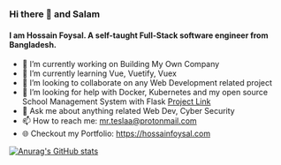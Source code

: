 ### Hi there 👋 and Salam

#### I am Hossain Foysal. A self-taught Full-Stack software engineer from Bangladesh.  

- 🔭 I’m currently working on Building My Own Company
- 🌱 I’m currently learning Vue, Vuetify, Vuex    <!-- - , Django, Flutter -->
- 👯 I’m looking to collaborate on any Web Development related project
- 🤔 I’m looking for help with Docker, Kubernetes and my open source School Management System with Flask [Project Link](https://github.com/mr-teslaa/Junior_School_and_College)
- 💬 Ask me about anything related Web Dev, Cyber Security
- 📫 How to reach me: mr.teslaa@protonmail.com
- 🌐 Checkout my Portfolio: https://hossainfoysal.com
<!-- - 😄 Pronouns: ...
- ⚡ Fun fact: ... -->

[![Anurag's GitHub stats](https://github-readme-stats.vercel.app/api?username=mr-teslaa&theme=algolia&show_icons=true)](https://github.com/anuraghazra/github-readme-stats)

